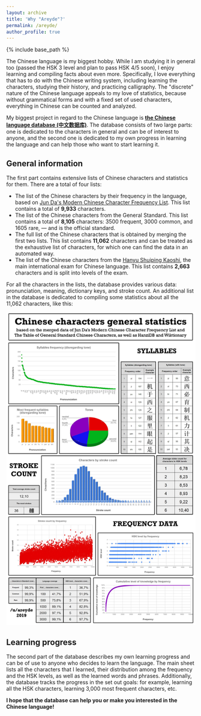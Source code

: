 ```yaml
---
layout: archive
title: 'Why "Areyde"?'
permalink: /areyde/
author_profile: true
---
```


{% include base_path %}

The Chinese language is my biggest hobby. While I am studying it in general too (passed the HSK 3 level and plan to pass HSK 4/5 soon),
I enjoy learning and compiling facts about even more. Specifically, I love everything that has to do with the Chinese
writing system, including learning the characters, studying their history, and practicing calligraphy. The "discrete" nature
of the Chinese language appeals to my love of statistics, because without grammatical forms and with a fixed set
of used characters, everything in Chinese can be counted and analyzed.

My biggest project in regard to the Chinese language is <b><a href="https://docs.google.com/spreadsheets/d/1SxoqHYYJOBF0TBHHkFJfwIR6RuQzfbr5c4wXn8cR54M/edit#gid=793622246">the Chinese language database (中文数据库)</a></b>.
The database consists of two large parts: one is dedicated to the characters in general and can be of interest to anyone,
and the second one is dedicated to my own progress in learning the language and can help those who want to
start learning it.

<h2>General information</h2>

The first part contains extensive lists of Chinese characters and statistics for them. There are a total of four lists:

* The list of the Chinese characters by their frequency in the language, based on 
  <a href="https://lingua.mtsu.edu/chinese-computing/statistics/">Jun Da's Modern Chinese Character Frequency List</a>.
  This list contains a total of <b>9,933</b> characters.
* The list of the Chinese characters from the <a herf="https://en.wikipedia.org/wiki/Table_of_General_Standard_Chinese_Characters">General Standard</a>.
  This list contains a total of <b>8,105</b> characters: 3500 frequent, 3000 common, and 1605 rare, — and is the official standard.
* The full list of the Chinese characters that is obtained by merging the first two lists. This list contains <b>11,062</b> characters
  and can be treated as the exhaustive list of characters, for which one can find the data in an automated way.
* The list of the Chinese characters from the <a href="https://en.wikipedia.org/wiki/Hanyu_Shuiping_Kaosh">Hanyu Shuiping Kaoshi</a>,
  the main international exam for Chinese language. This list contains <b>2,663</b> characters and is split into levels of the exam.
  
For all the characters in the lists, the database provides various data: pronunciation, meaning, dictionary keys, and stroke count.
An additional list in the database is dedicated to compiling some statistics about all the 11,062 characters, like this:

<img src="/images/database.jpg">

<h2>Learning progress</h2>

The second part of the database describes my own learning progress and can be of use to anyone who decides to learn the language.
The main sheet lists all the characters that I learned, their distribution among the frequency and the HSK levels, as well
as the learned words and phrases. Additionally, the database tracks the progress in the set out goals: for example, learning
all the HSK characters, learning 3,000 most frequent characters, etc.

<b>I hope that the database can help you or make you interested in the Chinese language!</b>